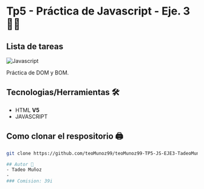# Tp5 - Práctica de Javascript - Eje. 3 👨‍💻
## Lista de tareas

![Javascript](https://upload.wikimedia.org/wikipedia/commons/thumb/9/99/Unofficial_JavaScript_logo_2.svg/1200px-Unofficial_JavaScript_logo_2.svg.png)

Práctica de DOM y BOM.

## Tecnologias/Herramientas 🛠

- HTML **V5**
- JAVASCRIPT

## Como clonar el respositorio 🖨

```bash
git clone https://github.com/teoMunoz99/teoMunoz99-TP5-JS-EJE3-TadeoMunoz-c39i.git

## Autor 👦
- Tadeo Muñoz
- 
### Comision: 39i
